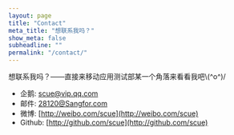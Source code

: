 ```yaml
---
layout: page
title: "Contact"
meta_title: "想联系我吗？"
show_meta: false
subheadline: ""
permalink: "/contact/"
---
```

<!--
If you need a fabulous contact form for your website, I suggest you use [Wufoo][1]. You can use three forms for free, you get no spam and if you get more than 100 entries you have to pay.

<div class="panel">
<iframe width="100%" height="650" frameborder="0" scrolling="no" src="https://phlowmedia.wufoo.com/embed/z7x3k1/"></iframe>
</div>



 [1]: http://www.wufoo.com/
-->


想联系我吗？——直接来移动应用测试部某一个角落来看看我吧\\(^o^)/

+   企鹅: scue@vip.qq.com
+   邮件: 28120@Sangfor.com
+   微博: [http://weibo.com/scue](http://weibo.com/scue)
+   Github: [http://github.com/scue](http://github.com/scue)
